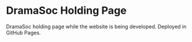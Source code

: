 # DramaSoc Holding Page
DramaSoc holding page while the website is being developed. Deployed in GitHub Pages.
